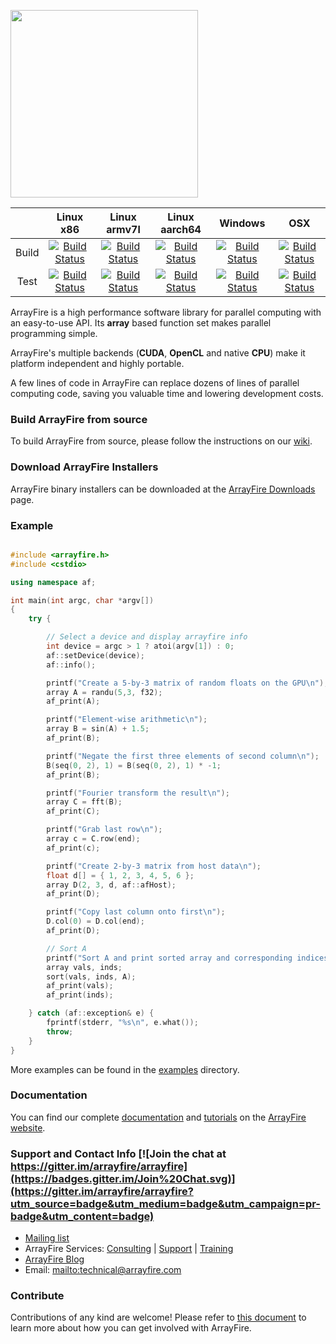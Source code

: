 <a href="http://arrayfire.com/"><img src="http://arrayfire.com/logos/arrayfire_logo_whitebkgnd.png" width="300"></a>

|         | Linux x86 | Linux armv7l | Linux aarch64 | Windows | OSX |
|:-------:|:---------:|:------------:|:-------------:|:-------:|:---:|
| Build   | [![Build Status](http://ci.arrayfire.org/buildStatus/icon?job=arrayfire-linux/build/devel)](http://ci.arrayfire.org/job/arrayfire-linux/job/build/branch/devel/) | [![Build Status](http://ci.arrayfire.org/buildStatus/icon?job=arrayfire-tegrak1/build/devel)](http://ci.arrayfire.org/job/arrayfire-tegrak1/job/build/branch/devel/) | [![Build Status](http://ci.arrayfire.org/buildStatus/icon?job=arrayfire-tegrax1/build/devel)](http://ci.arrayfire.org/job/arrayfire-tegrax1/job/build/branch/devel/) | [![Build Status](http://ci.arrayfire.org/buildStatus/icon?job=arrayfire-windows/build/devel)](http://ci.arrayfire.org/job/arrayfire-windows/job/build/branch/devel/) | [![Build Status](http://ci.arrayfire.org/buildStatus/icon?job=arrayfire-osx/build/devel)](http://ci.arrayfire.org/job/arrayfire-osx/job/build/branch/devel/) |
| Test    | [![Build Status](http://ci.arrayfire.org/buildStatus/icon?job=arrayfire-linux/test/devel)](http://ci.arrayfire.org/job/arrayfire-linux/job/test/branch/devel/) | [![Build Status](http://ci.arrayfire.org/buildStatus/icon?job=arrayfire-tegrak1/test/devel)](http://ci.arrayfire.org/job/arrayfire-tegrak1/job/test/branch/devel/) | [![Build Status](http://ci.arrayfire.org/buildStatus/icon?job=arrayfire-tegrax1/test/devel)](http://ci.arrayfire.org/job/arrayfire-tegrax1/job/test/branch/devel/) | [![Build Status](http://ci.arrayfire.org/buildStatus/icon?job=arrayfire-windows/test/devel)](http://ci.arrayfire.org/job/arrayfire-windows/job/test/branch/devel/) | [![Build Status](http://ci.arrayfire.org/buildStatus/icon?job=arrayfire-osx/test/devel)](http://ci.arrayfire.org/job/arrayfire-osx/job/test/branch/devel/) |

ArrayFire is a high performance software library for parallel computing with an
easy-to-use API. Its **array** based function set makes parallel programming
simple.

ArrayFire's multiple backends (**CUDA**, **OpenCL** and native **CPU**) make it
platform independent and highly portable.

A few lines of code in ArrayFire can replace dozens of lines of parallel
computing code, saving you valuable time and lowering development costs.

### Build ArrayFire from source

To build ArrayFire from source, please follow the instructions on our
[wiki](https://github.com/arrayfire/arrayfire/wiki).

### Download ArrayFire Installers

ArrayFire binary installers can be downloaded at the
[ArrayFire Downloads](http://go.arrayfire.com/l/37882/2015-03-31/mmhqy) page.

### Example

``` C++

#include <arrayfire.h>
#include <cstdio>

using namespace af;

int main(int argc, char *argv[])
{
    try {

        // Select a device and display arrayfire info
        int device = argc > 1 ? atoi(argv[1]) : 0;
        af::setDevice(device);
        af::info();

        printf("Create a 5-by-3 matrix of random floats on the GPU\n");
        array A = randu(5,3, f32);
        af_print(A);

        printf("Element-wise arithmetic\n");
        array B = sin(A) + 1.5;
        af_print(B);

        printf("Negate the first three elements of second column\n");
        B(seq(0, 2), 1) = B(seq(0, 2), 1) * -1;
        af_print(B);

        printf("Fourier transform the result\n");
        array C = fft(B);
        af_print(C);

        printf("Grab last row\n");
        array c = C.row(end);
        af_print(c);

        printf("Create 2-by-3 matrix from host data\n");
        float d[] = { 1, 2, 3, 4, 5, 6 };
        array D(2, 3, d, af::afHost);
        af_print(D);

        printf("Copy last column onto first\n");
        D.col(0) = D.col(end);
        af_print(D);

        // Sort A
        printf("Sort A and print sorted array and corresponding indices\n");
        array vals, inds;
        sort(vals, inds, A);
        af_print(vals);
        af_print(inds);

    } catch (af::exception& e) {
        fprintf(stderr, "%s\n", e.what());
        throw;
    }
}

```

More examples can be found in the [examples](https://github.com/arrayfire/arrayfire/tree/devel/examples) directory.

### Documentation

You can find our complete [documentation](http://www.arrayfire.com/docs/index.htm) and [tutorials](http://www.arrayfire.com/docs/usergroup0.htm) on the
[ArrayFire website](http://www.arrayfire.com).

### Support and Contact Info [![Join the chat at https://gitter.im/arrayfire/arrayfire](https://badges.gitter.im/Join%20Chat.svg)](https://gitter.im/arrayfire/arrayfire?utm_source=badge&utm_medium=badge&utm_campaign=pr-badge&utm_content=badge)

* [Mailing list](https://groups.google.com/forum/#!forum/arrayfire-users)
* ArrayFire Services:  [Consulting](http://arrayfire.com/consulting/)  |  [Support](http://arrayfire.com/support/)   |  [Training](http://arrayfire.com/training/)
* [ArrayFire Blog](http://arrayfire.com/blog/)
* Email: <mailto:technical@arrayfire.com>

### Contribute

Contributions of any kind are welcome! Please refer to
[this document](https://github.com/arrayfire/arrayfire/blob/master/CONTRIBUTING.md)
to learn more about how you can get involved with ArrayFire.
 

